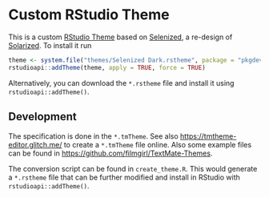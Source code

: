 # Custom RStudio Theme

This is a custom [RStudio
Theme](https://docs.posit.co/ide/user/ide/guide/ui/appearance.html) based on
[Selenized](https://github.com/jan-warchol/selenized), a re-design of
[Solarized](https://ethanschoonover.com/solarized/). To install it run

``` r
theme <- system.file("themes/Selenized Dark.rstheme", package = "pkgdev")
rstudioapi::addTheme(theme, apply = TRUE, force = TRUE)
```

Alternatively, you can download the `*.rstheme` file and install it using
`rstudioapi::addTheme()`.

## Development

The specification is done in the `*.tmTheme`. See also
<https://tmtheme-editor.glitch.me/> to create a `*.tmTheme` file online. Also
some example files can be found in
<https://github.com/filmgirl/TextMate-Themes>.

The conversion script can be found in `create_theme.R`. This would generate a
`*.rstheme` file that can be further modified and install in RStudio with
`rstudioapi::addTheme()`.
